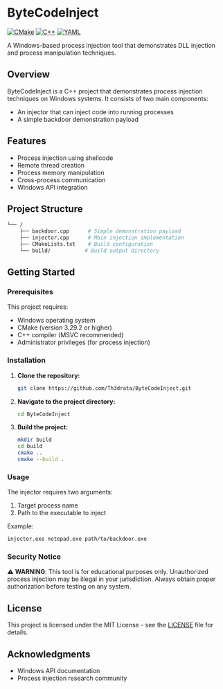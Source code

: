 # ByteCodeInject

[![CMake](https://img.shields.io/badge/CMake-064F8C.svg?style=default&logo=CMake&logoColor=white)](https://cmake.org/)
[![C++](https://img.shields.io/badge/C++-A8B9CC.svg?style=default&logo=C%2B%2B&logoColor=black)](https://isocpp.org/)
[![YAML](https://img.shields.io/badge/YAML-CB171E.svg?style=default&logo=YAML&logoColor=white)](https://yaml.org/)

A Windows-based process injection tool that demonstrates DLL injection and process manipulation techniques.

## Overview

ByteCodeInject is a C++ project that demonstrates process injection techniques on Windows systems. It consists of two main components:
- An injector that can inject code into running processes
- A simple backdoor demonstration payload

## Features

- Process injection using shellcode
- Remote thread creation
- Process memory manipulation
- Cross-process communication
- Windows API integration

## Project Structure

```sh
└── /
    ├── backdoor.cpp      # Simple demonstration payload
    ├── injector.cpp      # Main injection implementation
    ├── CMakeLists.txt    # Build configuration
    └── build/           # Build output directory
```

## Getting Started

### Prerequisites

This project requires:
- Windows operating system
- CMake (version 3.29.2 or higher)
- C++ compiler (MSVC recommended)
- Administrator privileges (for process injection)

### Installation

1. **Clone the repository:**
    ```sh
    git clone https://github.com/Th3drata/ByteCodeInject.git
    ```

2. **Navigate to the project directory:**
    ```sh
    cd ByteCodeInject
    ```

3. **Build the project:**
    ```sh
    mkdir build
    cd build
    cmake ..
    cmake --build .
    ```

### Usage

The injector requires two arguments:
1. Target process name
2. Path to the executable to inject

Example:
```sh
injector.exe notepad.exe path/to/backdoor.exe
```

### Security Notice

⚠️ **WARNING**: This tool is for educational purposes only. Unauthorized process injection may be illegal in your jurisdiction. Always obtain proper authorization before testing on any system.

## License

This project is licensed under the MIT License - see the [LICENSE](LICENSE) file for details.

## Acknowledgments

- Windows API documentation
- Process injection research community 
